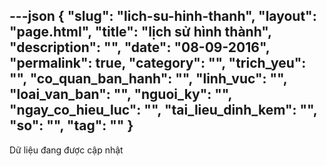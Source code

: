 ---json
{
    "slug": "lich-su-hinh-thanh",
    "layout": "page.html",
    "title": "lịch sử hình thành",
    "description": "",
    "date": "08-09-2016",
    "permalink": true,
    "category": "",
    "trich_yeu": "",
    "co_quan_ban_hanh": "",
    "linh_vuc": "",
    "loai_van_ban": "",
    "nguoi_ky": "",
    "ngay_co_hieu_luc": "",
    "tai_lieu_dinh_kem": "",
    "so": "",
    "tag": ""
}
---
Dữ liệu đang được cập nhật